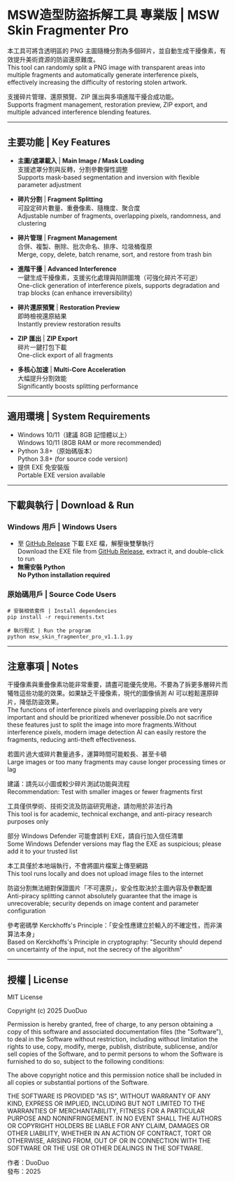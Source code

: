 # MSW造型防盜拆解工具 專業版 | MSW Skin Fragmenter Pro

  本工具可將含透明區的 PNG 主圖隨機分割為多個碎片，並自動生成干擾像素，有效提升美術資源的防盜還原難度。  
  This tool can randomly split a PNG image with transparent areas into multiple fragments and automatically generate interference pixels, effectively increasing the difficulty of restoring stolen artwork.
  
  支援碎片管理、還原預覽、ZIP 匯出與多項進階干擾合成功能。  
  Supports fragment management, restoration preview, ZIP export, and multiple advanced interference blending features.

---

## 主要功能 | Key Features

- **主圖/遮罩載入** | **Main Image / Mask Loading**  
  支援遮罩分割與反轉，分割參數彈性調整  
  Supports mask-based segmentation and inversion with flexible parameter adjustment  

- **碎片分割** | **Fragment Splitting**  
  可設定碎片數量、重疊像素、隨機度、聚合度  
  Adjustable number of fragments, overlapping pixels, randomness, and clustering  

- **碎片管理** | **Fragment Management**  
  合併、複製、刪除、批次命名、排序、垃圾桶復原  
  Merge, copy, delete, batch rename, sort, and restore from trash bin  

- **進階干擾** | **Advanced Interference**  
  一鍵生成干擾像素，支援劣化處理與陷阱圖塊（可強化碎片不可逆）  
  One-click generation of interference pixels, supports degradation and trap blocks (can enhance irreversibility)  

- **碎片還原預覽** | **Restoration Preview**  
  即時檢視還原結果  
  Instantly preview restoration results  

- **ZIP 匯出** | **ZIP Export**  
  碎片一鍵打包下載  
  One-click export of all fragments  

- **多核心加速** | **Multi-Core Acceleration**  
  大幅提升分割效能  
  Significantly boosts splitting performance  

---

## 適用環境 | System Requirements

- Windows 10/11（建議 8GB 記憶體以上）  
  Windows 10/11 (8GB RAM or more recommended)  
- Python 3.8+（原始碼版本）  
  Python 3.8+ (for source code version)  
- 提供 EXE 免安裝版  
  Portable EXE version available  

---

## 下載與執行 | Download & Run

  ### Windows 用戶 | Windows Users
  - 至 [GitHub Release](https://github.com/duoduo-88/MSW-Skin-Fragmenter-Pro/releases) 下載 EXE 檔，解壓後雙擊執行  
    Download the EXE file from [GitHub Release](https://github.com/duoduo-88/MSW-Skin-Fragmenter-Pro/releases), extract it, and double-click to run  
  - **無需安裝 Python**  
    **No Python installation required**
  
  ### 原始碼用戶 | Source Code Users
  
    # 安裝相依套件 | Install dependencies
    pip install -r requirements.txt
    
    # 執行程式 | Run the program
    python msw_skin_fragmenter_pro_v1.1.1.py

---

## 注意事項 | Notes

  干擾像素與重疊像素功能非常重要，請盡可能優先使用。不要為了拆更多層碎片而犧牲這些功能的效果。如果缺乏干擾像素，現代的圖像偵測 AI 可以輕鬆還原碎片，降低防盜效果。  
  The functions of interference pixels and overlapping pixels are very important and should be prioritized whenever possible.Do not sacrifice these features just to split the image into more fragments.Without interference pixels, modern image detection AI can easily restore the fragments, reducing anti-theft effectiveness.
  
  若圖片過大或碎片數量過多，運算時間可能較長、甚至卡頓  
  Large images or too many fragments may cause longer processing times or lag
  
  建議：請先以小圖或較少碎片測試功能與流程  
  Recommendation: Test with smaller images or fewer fragments first
  
  工具僅供學術、技術交流及防盜研究用途，請勿用於非法行為  
  This tool is for academic, technical exchange, and anti-piracy research purposes only
  
  部分 Windows Defender 可能會誤判 EXE，請自行加入信任清單  
  Some Windows Defender versions may flag the EXE as suspicious; please add it to your trusted list
  
  本工具僅於本地端執行，不會將圖片檔案上傳至網路  
  This tool runs locally and does not upload image files to the internet
  
  防盜分割無法絕對保證圖片「不可還原」，安全性取決於主圖內容及參數配置  
  Anti-piracy splitting cannot absolutely guarantee that the image is unrecoverable; security depends on image content and parameter configuration
  
  參考密碼學 Kerckhoffs's Principle：「安全性應建立於輸入的不確定性，而非演算法本身」  
  Based on Kerckhoffs's Principle in cryptography: "Security should depend on uncertainty of the input, not the secrecy of the algorithm"

---
    
## 授權 | License
 
  MIT License
  
  Copyright (c) 2025 DuoDuo
  
  Permission is hereby granted, free of charge, to any person obtaining a copy
  of this software and associated documentation files (the "Software"), to deal
  in the Software without restriction, including without limitation the rights
  to use, copy, modify, merge, publish, distribute, sublicense, and/or sell
  copies of the Software, and to permit persons to whom the Software is
  furnished to do so, subject to the following conditions:
  
  The above copyright notice and this permission notice shall be included in all
  copies or substantial portions of the Software.
  
  THE SOFTWARE IS PROVIDED "AS IS", WITHOUT WARRANTY OF ANY KIND, EXPRESS OR
  IMPLIED, INCLUDING BUT NOT LIMITED TO THE WARRANTIES OF MERCHANTABILITY,
  FITNESS FOR A PARTICULAR PURPOSE AND NONINFRINGEMENT. IN NO EVENT SHALL THE
  AUTHORS OR COPYRIGHT HOLDERS BE LIABLE FOR ANY CLAIM, DAMAGES OR OTHER
  LIABILITY, WHETHER IN AN ACTION OF CONTRACT, TORT OR OTHERWISE, ARISING FROM,
  OUT OF OR IN CONNECTION WITH THE SOFTWARE OR THE USE OR OTHER DEALINGS IN THE
  SOFTWARE.  
  
  作者：DuoDuo  
  發布：2025

